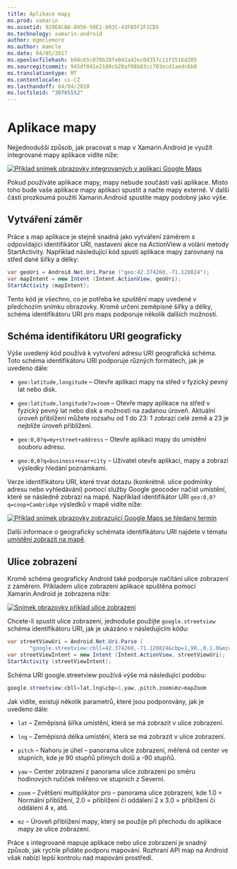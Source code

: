 ```yaml
---
title: Aplikace mapy
ms.prod: xamarin
ms.assetid: 929EACB8-8950-50E1-093C-43FB5F1F1CD5
ms.technology: xamarin-android
author: mgmclemore
ms.author: mamcle
ms.date: 04/05/2017
ms.openlocfilehash: b94c65c079b28fe042a42ec04357c11f3516d205
ms.sourcegitcommit: 945df041e2180cb20af08b83cc703ecd1aedc6b0
ms.translationtype: MT
ms.contentlocale: cs-CZ
ms.lasthandoff: 04/04/2018
ms.locfileid: "30765552"
---
```

# <a name="maps-application"></a>Aplikace mapy

Nejjednodušší způsob, jak pracovat s map v Xamarin.Android je využít integrované mapy aplikace vidíte níže:

[![Příklad snímek obrazovky integrovaných v aplikaci Google Maps](maps-application-images/01-mapsapplication.png)](maps-application-images/01-mapsapplication.png#lightbox)

Pokud používáte aplikace mapy, mapy nebude součástí vaší aplikace. Místo toho bude vaše aplikace mapy aplikaci spustit a načte mapy externě. V další části prozkoumá použití Xamarin.Android spustíte mapy podobný jako výše.


## <a name="creating-the-intent"></a>Vytváření záměr

Práce s map aplikace je stejně snadná jako vytváření záměrem s odpovídající identifikátor URI, nastavení akce na ActionView a volání metody StartActivity. Například následující kód spustí aplikace mapy zarovnaný na střed dané šířky a délky:

```csharp
var geoUri = Android.Net.Uri.Parse ("geo:42.374260,-71.120824");
var mapIntent = new Intent (Intent.ActionView, geoUri);
StartActivity (mapIntent);
```

Tento kód je všechno, co je potřeba ke spuštění mapy uvedené v předchozím snímku obrazovky. Kromě určení zeměpisné šířky a délky, schéma identifikátoru URI pro maps podporuje několik dalších možností.


## <a name="geo-uri-scheme"></a>Schéma identifikátoru URI geograficky

Výše uvedený kód používá k vytvoření adresu URI geografická schéma. Toto schéma identifikátoru URI podporuje různých formátech, jak je uvedeno dále:

-   `geo:latitude,longitude` &ndash; Otevře aplikaci mapy na střed v fyzický pevný lat nebo disk. 

-   `geo:latitude,longitude?z=zoom` &ndash; Otevře mapy aplikace na střed v fyzický pevný lat nebo disk a možnosti na zadanou úroveň. Aktuální úroveň přiblížení můžete rozsahu od 1 do 23: 1 zobrazí celé země a 23 je nejblíže úroveň přiblížení.

-   `geo:0,0?q=my+street+address` &ndash; Otevře aplikaci mapy do umístění souboru adresu. 

-   `geo:0,0?q=business+near+city` &ndash; Uživatel otevře aplikaci, mapy a zobrazí výsledky hledání poznámkami. 


Verze identifikátoru URI, které trvat dotazu (konkrétně. ulice podmínky adresu nebo vyhledávání) pomocí služby Google geocoder načíst umístění, které se následně zobrazí na mapě. Například identifikátor URI `geo:0,0?q=coop+Cambridge` výsledků v mapě vidíte níže:

[![Příklad snímek obrazovky zobrazující Google Maps se hledaný termín](maps-application-images/02-mapsearch.png)](maps-application-images/02-mapsearch.png#lightbox)



Další informace o geograficky schémata identifikátoru URI najdete v tématu [umístění zobrazit na mapě](http://developer.android.com/guide/components/intents-common.html#Maps).


## <a name="street-view"></a>Ulice zobrazení

Kromě schéma geograficky Android také podporuje načítání ulice zobrazení z záměrem. Příkladem ulice zobrazení aplikace spuštěna pomocí Xamarin.Android je zobrazena níže:

[![Snímek obrazovky příklad ulice zobrazení](maps-application-images/03-streetview.png)](maps-application-images/03-streetview.png#lightbox)

Chcete-li spustit ulice zobrazení, jednoduše použijte `google.streetview` schéma identifikátoru URI, jak je ukázáno v následujícím kódu:

```csharp
var streetViewUri = Android.Net.Uri.Parse (
       "google.streetview:cbll=42.374260,-71.120824&cbp=1,90,,0,1.0&mz=20");  
var streetViewIntent = new Intent (Intent.ActionView, streetViewUri);  
StartActivity (streetViewIntent);
```

Schéma URI google.streetview používá výše má následující podobu:

```csharp
google.streetview:cbll=lat,lng&cbp=1,yaw,,pitch,zoom&mz=mapZoom
```

Jak vidíte, existují několik parametrů, které jsou podporovány, jak je uvedeno dále:

-   `lat` &ndash; Zeměpisná šířka umístění, která se má zobrazit v ulice zobrazení.

-   `lng` &ndash; Zeměpisná délka umístění, která se má zobrazit v ulice zobrazení.

-   `pitch` &ndash; Nahoru je úhel – panorama ulice zobrazení, měřená od center ve stupních, kde je 90 stupňů přímých dolů a -90 stupňů.

-   `yaw` &ndash; Center zobrazení z panorama ulice zobrazení po směru hodinových ručiček měřeno ve stupních z Severní.

-   `zoom` &ndash; Zvětšení multiplikátor pro – panorama ulice zobrazení, kde 1.0 = Normální přiblížení, 2.0 = přiblížení či oddálení 2 x 3.0 = přiblížení či oddálení 4 x, atd.

-   `mz` &ndash; Úroveň přiblížení mapy, který se použije při přechodu do aplikace mapy ze ulice zobrazení.


Práce s integrované mapuje aplikace nebo ulice zobrazení je snadný způsob, jak rychle přidáte podporu mapování. Rozhraní API map na Android však nabízí lepší kontrolu nad mapování prostředí.
